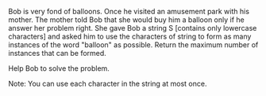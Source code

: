 Bob is very fond of balloons. Once he visited an amusement park with his mother. The mother told Bob that she would buy him a balloon only if he answer her problem right. She gave Bob a string S [contains only lowercase characters] and asked him to use the characters of string to form as many instances of the word "balloon" as possible. Return the maximum number of instances that can be formed.

Help Bob to solve the problem.

Note: You can use each character in the string at most once.